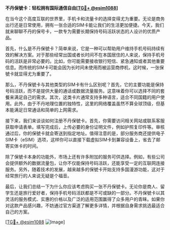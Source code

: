 **不丹保號卡：轻松拥有国际通信自由[[TG💪+ @esim1088](https://t.me/s/esim1088)]**

在当今这个高度互联的世界里，手机卡和流量卡的选择变得尤为重要。无论是商务出行还是日常使用，拥有一张合适的SIM卡能让我们的生活更加便捷。今天，我们就来聊聊不丹的保号卡，一款专为需要长期保持号码活跃状态的人设计的优质产品。

首先，什么是不丹保號卡？简单来说，它是一种可以帮助用户维持手机号码持续有效的解决方案。对于那些经常出国或者长时间不在本国居住的人来说，保持手机号码的活跃是非常必要的。比如，你可能需要接收银行短信、紧急通知或者其他重要信息。而传统的SIM卡可能会因为长时间未使用而被运营商停机，这时候，一张保號卡就显得尤为重要了。

那么，不丹保號卡与其他类型的SIM卡有什么区别呢？首先，它的主要功能是保持号码活跃，而不是提供大量的通话或数据流量服务。这意味着你可以选择不同的套餐来满足自己的需求。其次，这类卡片通常支持多种语言，适合不同国籍的用户使用。此外，由于不丹地理位置的独特性，这里的网络覆盖虽然不算全球顶级，但基本能满足日常通话和简单的上网需求。

接下来，我们来谈谈如何注册不丹保號卡。首先，你需要访问相关网站或联系客服获取申请表单。填写完成后，上传必要的身份证明文件，例如护照复印件等。审核通过后，你的保號卡就会寄送到指定地址。值得注意的是，部分服务商还提供电子SIM卡（eSIM）选项，这样你可以直接下载虚拟SIM卡到兼容设备上，省去了邮寄实体卡的时间。

除了保號卡本身的功能外，市场上还有许多附加的服务可供选择。例如，有些公司会提供额外的数据流量包，让你不仅能保持号码活跃，还能享受一定的互联网连接服务。另外，随着技术的发展，越来越多的保號卡开始支持多国漫游功能，这对于经常旅行的人来说无疑是个福音。

最后，让我们总结一下为什么你应该考虑购买一张不丹保號卡。无论你是商人、留学生还是旅行爱好者，保持手机号码活跃都是不可或缺的一部分。不丹保號卡以其灵活的服务模式、实惠的价格以及广泛的适用范围赢得了众多用户的青睐。如果你对这款产品感兴趣，不妨通过官方渠道了解更多详情，并根据自身需求挑选最适合自己的方案。

[[TG💪+ @esim1088](https://t.me/s/esim1088) ![Image](https://i.postimg.cc/4NQfJmqS/Snipaste-2025-05-13-00-14-12.png)]